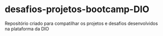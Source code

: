 # desafios-projetos-bootcamp-DIO

Repositório criado para compatilhar os projetos e desafios desenvolvidos na plataforma da DIO
